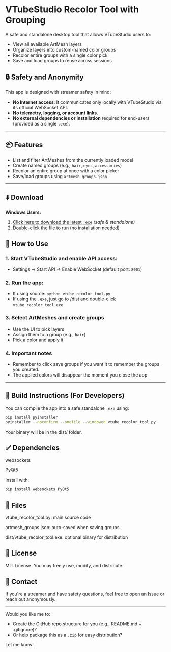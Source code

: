 # VTubeStudio Recolor Tool with Grouping

A safe and standalone desktop tool that allows VTubeStudio users to:
- View all available ArtMesh layers
- Organize layers into custom-named color groups
- Recolor entire groups with a single color pick
- Save and load groups to reuse across sessions

## 🔒 Safety and Anonymity
This app is designed with streamer safety in mind:
- **No Internet access**: It communicates only locally with VTubeStudio via its official WebSocket API.
- **No telemetry, logging, or account links**.
- **No external dependencies or installation** required for end-users (provided as a single `.exe`).

---

## 📦 Features
- List and filter ArtMeshes from the currently loaded model
- Create named groups (e.g., `hair`, `eyes`, `accessories`)
- Recolor an entire group at once with a color picker
- Save/load groups using `artmesh_groups.json`

---

## ⬇️ Download

**Windows Users:**

1. [Click here to download the latest `.exe`](https://github.com/Leizest-general/vtube-color-tool/releases) *(safe & standalone)*
2. Double-click the file to run (no installation needed)

## 🧰 How to Use

### 1. Start VTubeStudio and enable API access:
- Settings → Start API → Enable WebSocket (default port: `8001`)

### 2. Run the app:
- If using source: `python vtube_recolor_tool.py`
- If using the `.exe`, just go to /dist and double-click `vtube_recolor_tool.exe`

### 3. Select ArtMeshes and create groups
- Use the UI to pick layers
- Assign them to a group (e.g., `hair`)
- Pick a color and apply it

### 4. Important notes
- Remember to click save groups if you want it to remember the groups you created.
- The applied colors will disappear the moment you close the app

---

## 🚀 Build Instructions (For Developers)

You can compile the app into a safe standalone `.exe` using:

```bash
pip install pyinstaller
pyinstaller --noconfirm --onefile --windowed vtube_recolor_tool.py
```
Your binary will be in the dist/ folder.

## ✅ Dependencies
websockets

PyQt5

Install with:


```bash
pip install websockets PyQt5
```
## 📂 Files
vtube_recolor_tool.py: main source code

artmesh_groups.json: auto-saved when saving groups

dist/vtube_recolor_tool.exe: optional binary for distribution

## 📄 License
MIT License. You may freely use, modify, and distribute.

## 💬 Contact
If you're a streamer and have safety questions, feel free to open an Issue or reach out anonymously.

---

Would you like me to:
- Create the GitHub repo structure for you (e.g., README.md + .gitignore)?
- Or help package this as a `.zip` for easy distribution?

Let me know!
